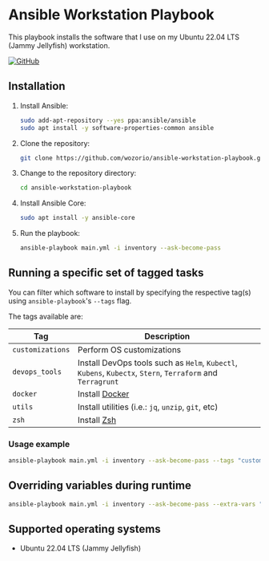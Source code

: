 # Ansible Workstation Playbook

This playbook installs the software that I use on my Ubuntu 22.04 LTS (Jammy Jellyfish) workstation.

[![GitHub](https://img.shields.io/github/license/wozorio/ansible-workstation-setup)](https://github.com/wozorio/ansible-workstation-setup/blob/master/LICENSE)

## Installation

1. Install Ansible:

   ```bash
   sudo add-apt-repository --yes ppa:ansible/ansible
   sudo apt install -y software-properties-common ansible
   ```

1. Clone the repository:

   ```bash
   git clone https://github.com/wozorio/ansible-workstation-playbook.git
   ```

1. Change to the repository directory:

   ```bash
   cd ansible-workstation-playbook
   ```

1. Install Ansible Core:

   ```bash
   sudo apt install -y ansible-core
   ```

1. Run the playbook:

   ```bash
   ansible-playbook main.yml -i inventory --ask-become-pass
   ```

## Running a specific set of tagged tasks

You can filter which software to install by specifying the respective tag(s) using `ansible-playbook`'s `--tags` flag.

The tags available are:

| Tag              | Description                                                                                                |
| ---------------- | ---------------------------------------------------------------------------------------------------------- |
| `customizations` | Perform OS customizations                                                                                  |
| `devops_tools`   | Install DevOps tools such as `Helm`, `Kubectl`, `Kubens`, `Kubectx`, `Stern`, `Terraform` and `Terragrunt` |
| `docker`         | Install [Docker](https://docs.docker.com/engine/install/ubuntu/)                                           |
| `utils`          | Install utilities (i.e.: `jq`, `unzip`, `git`, etc)                                                        |
| `zsh`            | Install [Zsh](https://www.zsh.org/)                                                                        |

### Usage example

```bash
ansible-playbook main.yml -i inventory --ask-become-pass --tags "customizations, docker"
```

## Overriding variables during runtime

```bash
ansible-playbook main.yml -i inventory --ask-become-pass --extra-vars "user=wozorio"
```

## Supported operating systems

- Ubuntu 22.04 LTS (Jammy Jellyfish)

